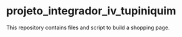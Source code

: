 # projeto_integrador_iv_tupiniquim
This repository contains files and script to build a shopping page.
